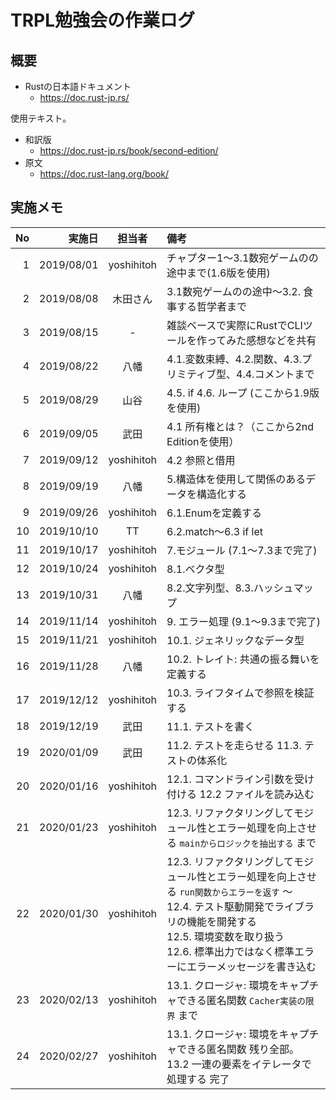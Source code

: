 # TRPL勉強会の作業ログ

## 概要

- Rustの日本語ドキュメント
    - https://doc.rust-jp.rs/

使用テキスト。

- 和訳版
    - https://doc.rust-jp.rs/book/second-edition/
- 原文
    - https://doc.rust-lang.org/book/

## 実施メモ

| No | 実施日      | 担当者     | 備考
|---:|-----------:|:----------:|:-----
|  1 | 2019/08/01 | yoshihitoh | チャプター1〜3.1数宛ゲームのの途中まで(1.6版を使用)
|  2 | 2019/08/08 | 木田さん | 3.1数宛ゲームのの途中〜3.2. 食事する哲学者まで
|  3 | 2019/08/15 | - | 雑談ベースで実際にRustでCLIツールを作ってみた感想などを共有
|  4 | 2019/08/22 | 八幡 | 4.1.変数束縛、4.2.関数、4.3.プリミティブ型、4.4.コメントまで
|  5 | 2019/08/29 | 山谷 | 4.5. if 4.6. ループ (ここから1.9版を使用)
|  6 | 2019/09/05 | 武田 | 4.1 所有権とは？（ここから2nd Editionを使用）
|  7 | 2019/09/12 | yoshihitoh | 4.2 参照と借用
|  8 | 2019/09/19 | 八幡 | 5.構造体を使用して関係のあるデータを構造化する
|  9 | 2019/09/26 | yoshihitoh | 6.1.Enumを定義する
| 10 | 2019/10/10 | TT | 6.2.match〜6.3 if let
| 11 | 2019/10/17 | yoshihitoh | 7.モジュール (7.1〜7.3まで完了)
| 12 | 2019/10/24 | yoshihitoh | 8.1.ベクタ型
| 13 | 2019/10/31 | 八幡 | 8.2.文字列型、8.3.ハッシュマップ
| 14 | 2019/11/14 | yoshihitoh | 9. エラー処理 (9.1〜9.3まで完了)
| 15 | 2019/11/21 | yoshihitoh | 10.1. ジェネリックなデータ型
| 16 | 2019/11/28 | 八幡 | 10.2. トレイト: 共通の振る舞いを定義する
| 17 | 2019/12/12 | yoshihitoh | 10.3. ライフタイムで参照を検証する
| 18 | 2019/12/19 | 武田 | 11.1. テストを書く
| 19 | 2020/01/09 | 武田 | 11.2. テストを走らせる 11.3. テストの体系化
| 20 | 2020/01/16 | yoshihitoh | 12.1. コマンドライン引数を受け付ける 12.2 ファイルを読み込む
| 21 | 2020/01/23 | yoshihitoh | 12.3. リファクタリングしてモジュール性とエラー処理を向上させる `mainからロジックを抽出する` まで
| 22 | 2020/01/30 | yoshihitoh | 12.3. リファクタリングしてモジュール性とエラー処理を向上させる `run関数からエラーを返す` 〜 <br> 12.4. テスト駆動開発でライブラリの機能を開発する <br> 12.5. 環境変数を取り扱う <br> 12.6. 標準出力ではなく標準エラーにエラーメッセージを書き込む
| 23 | 2020/02/13 | yoshihitoh | 13.1. クロージャ: 環境をキャプチャできる匿名関数 `Cacher実装の限界` まで
| 24 | 2020/02/27 | yoshihitoh | 13.1. クロージャ: 環境をキャプチャできる匿名関数 残り全部。 13.2 一連の要素をイテレータで処理する 完了
